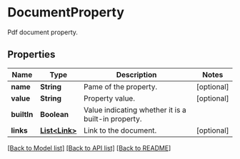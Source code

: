 ﻿
# DocumentProperty
Pdf document property.

## Properties
Name | Type | Description | Notes
------------ | ------------- | ------------- | -------------
**name** | **String** | Pame of the property. | [optional]
**value** | **String** | Property value. | [optional]
**builtIn** | **Boolean** | Value indicating whether it is a built-in property. | 
**links** | [**List&lt;Link&gt;**](Link.md) | Link to the document. | [optional]


[[Back to Model list]](../README.md#documentation-for-models) [[Back to API list]](../README.md#documentation-for-api-endpoints) [[Back to README]](../README.md)


